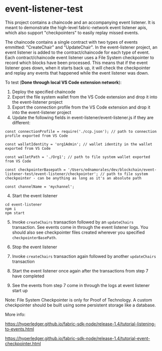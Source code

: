 # event-listener-test

This project contains a chaincode and an accompanying event listener. It is meant to demonstrate the high-level fabric-network event listener apis, which also support "checkpointers" to easily replay missed events.

The chaincode contains a single contract with two types of events emmitted: "CreateChair" and "UpdateChair". In the event-listener project, an event listener is added to the contract/chaincode for each type of event. Each contract/chaincode event listener uses a File System checkpointer to record which blocks have been processed. This means that if the event listener goes down, when it starts back up, it will check the checkpointer and replay any events that happened while the event listener was down.

To test (**Done through local VS Code extension network**):

1. Deploy the specified chaincode
2. Export the file system wallet from the VS Code extension and drop it into the event-listener project
3. Export the connection profile from the VS Code extension and drop it into the event-listener project
3. Update the following fields in event-listener/event-listener.js if they are different:

```
const connectionProfile = require('./ccp.json'); // path to connection profile exported from VS Code

const walletIdentity = 'org1Admin'; // wallet identity in the wallet exported from VS Code

const walletPath = './Org1'; // path to file system wallet exported from VS Code

const checkpointerBasepath = '/Users/ednamorales/dev/blockchain/event-listener-test/event-listener/checkpointer'; // path to file system checkpointer - can be anything as long as it's an absolute path

const channelName = 'mychannel';
```

4. Start the event listener
```
cd event-listener
npm i
npm start
```

5. Invoke `createChairs` transaction followed by an `updateChairs` transaction. See events come in through the event listener logs. You should also see checkpointer files created wherever you specified `checkpointerBasePath`.

6. Stop the event listener

7. Invoke `createChairs` transaction again followed by another `updateChairs` transaction

8. Start the event listener once again after the transactions from step 7 have completed

9. See the events from step 7 come in through the logs at event listener start up

Note: File System Checkpointer is only for Proof of Technology. A custom checkpointer should be built using some persistent storage like a database.

More info:

https://hyperledger.github.io/fabric-sdk-node/release-1.4/tutorial-listening-to-events.html

https://hyperledger.github.io/fabric-sdk-node/release-1.4/tutorial-event-checkpointer.html
